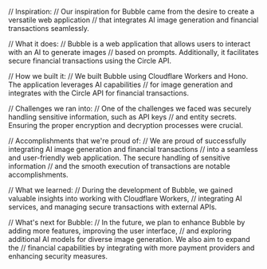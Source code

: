 // Inspiration:
// Our inspiration for Bubble came from the desire to create a versatile web application
// that integrates AI image generation and financial transactions seamlessly.

// What it does:
// Bubble is a web application that allows users to interact with an AI to generate images
// based on prompts. Additionally, it facilitates secure financial transactions using the Circle API.

// How we built it:
// We built Bubble using Cloudflare Workers and Hono. The application leverages AI capabilities
// for image generation and integrates with the Circle API for financial transactions.

// Challenges we ran into:
// One of the challenges we faced was securely handling sensitive information, such as API keys
// and entity secrets. Ensuring the proper encryption and decryption processes were crucial.

// Accomplishments that we're proud of:
// We are proud of successfully integrating AI image generation and financial transactions
// into a seamless and user-friendly web application. The secure handling of sensitive information
// and the smooth execution of transactions are notable accomplishments.

// What we learned:
// During the development of Bubble, we gained valuable insights into working with Cloudflare Workers,
// integrating AI services, and managing secure transactions with external APIs.

// What's next for Bubble:
// In the future, we plan to enhance Bubble by adding more features, improving the user interface,
// and exploring additional AI models for diverse image generation. We also aim to expand the
// financial capabilities by integrating with more payment providers and enhancing security measures.
